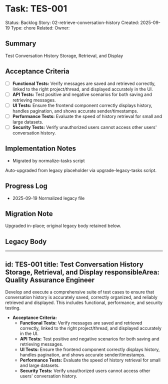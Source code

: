 # Task: TES-001
Status: Backlog
Story: 02-retrieve-conversation-history
Created: 2025-09-19
Type: chore
Related:
Owner:

## Summary
Test Conversation History Storage, Retrieval, and Display

## Acceptance Criteria
- [ ] **Functional Tests:** Verify messages are saved and retrieved correctly, linked to the right project/thread, and displayed accurately in the UI.
- [ ] **API Tests:** Test positive and negative scenarios for both saving and retrieving messages.
- [ ] **UI Tests:** Ensure the frontend component correctly displays history, handles pagination, and shows accurate sender/timestamps.
- [ ] **Performance Tests:** Evaluate the speed of history retrieval for small and large datasets.
- [ ] **Security Tests:** Verify unauthorized users cannot access other users' conversation history.

## Implementation Notes
- Migrated by normalize-tasks script

Auto-upgraded from legacy placeholder via upgrade-legacy-tasks script.

## Progress Log
- 2025-09-19 Normalized legacy file

## Migration Note
Upgraded in-place; original legacy body retained below.

## Legacy Body
---
id: TES-001
title: Test Conversation History Storage, Retrieval, and Display
responsibleArea: Quality Assurance Engineer
---
Develop and execute a comprehensive suite of test cases to ensure that conversation history is accurately saved, correctly organized, and reliably retrieved and displayed. This includes functional, performance, and security testing.

*   **Acceptance Criteria:**
    *   **Functional Tests:** Verify messages are saved and retrieved correctly, linked to the right project/thread, and displayed accurately in the UI.
    *   **API Tests:** Test positive and negative scenarios for both saving and retrieving messages.
    *   **UI Tests:** Ensure the frontend component correctly displays history, handles pagination, and shows accurate sender/timestamps.
    *   **Performance Tests:** Evaluate the speed of history retrieval for small and large datasets.
    *   **Security Tests:** Verify unauthorized users cannot access other users' conversation history.